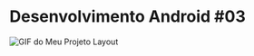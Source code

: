 # Desenvolvimento Android #03
<img src="https://i.imgur.com/sTEjL7c.gif" alt="GIF do Meu Projeto Layout">
